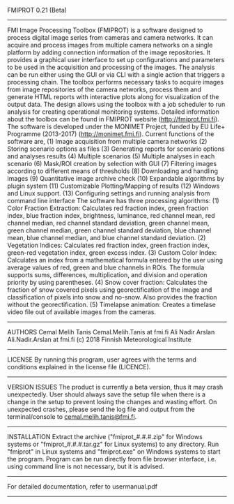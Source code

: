 FMIPROT 0.21 (Beta)
***************************************************************
FMI Image Processing Toolbox (FMIPROT) is a software designed to process digital image series from cameras and camera networks. It can acquire and process images from multiple camera networks on a single platform by adding connection information of the image repositories. It provides a graphical user interface to set up configurations and parameters to be used in the acquisition and processing of the images. The analysis can be run either using the GUI or via CLI with a single action that triggers a processing chain. The toolbox performs necessary tasks to acquire images from image repositories of the camera networks, process them and generate HTML reports with interactive plots along for visualization of the output data. The design allows using the toolbox with a job scheduler to run analysis for creating operational monitoring systems. Detailed information about the toolbox can be found in FMIPROT website (http://fmiprot.fmi.fi). The software is developed under the MONIMET Project, funded by EU Life+ Programme (2013-2017) (http://monimet.fmi.fi).
Current functions of the software are,
(1) Image acquisition from multiple camera networks
(2) Storing scenario options as files
(3) Generating reports for scenario options and analyses results
(4) Multiple scenarios
(5) Multiple analyses in each scenario
(6) Mask/ROI creation by selection with GUI
(7) Filtering images according to different means of thresholds
(8) Downloading and handling images
(9) Quantitative image archive check
(10) Expandable algorithms by plugin system
(11) Customizable Plotting/Mapping of results
(12) Windows and Linux support.
(13) Configuring settings and running analysis from command line interface
The software has three processing algorithms:
(1) Color Fraction Extraction: Calculates red fraction index, green fraction index, blue fraction index, brightness, luminance, red channel mean, red channel median, red channel standard deviation, green channel mean, green channel median, green channel standard deviation, blue channel mean, blue channel median, and blue channel standard deviation.
(2) Vegetation Indices: Calculates red fraction index, green fraction index, green-red vegetation index, green excess index.
(3) Custom Color Index: Calculates an index from a mathematical formula entered by the user using average values of red, green and blue channels in ROIs. The formula supports sums, differences, multiplication, and division and operation priority by using parentheses.
(4) Snow cover fraction: Calculates the fraction of snow covered pixels using georectification of the image and classification of pixels into snow and no-snow. Also provides the fraction without the georectification.
(5) Timelapse animation: Creates a timelase video file out of available images from the cameras.
***************************************************************
AUTHORS
Cemal Melih Tanis Cemal.Melih.Tanis at fmi.fi
Ali Nadir Arslan Ali.Nadir.Arslan at fmi.fi
(c) 2018 Finnish Meteorological Institute
***************************************************************
LICENSE
By running this program, user agrees with the terms and conditions explained in the license file (LICENCE).
***************************************************************
VERSION ISSUES
The product is currently a beta version, thus it may crash unexpectedly. User should always save the setup file when there is a change in the setup to prevent losing the changes and wasting effort.
On unexpected crashes, please send the log file and output from the terminal/console to cemal.melih.tanis@fmi.fi.
***************************************************************
INSTALLATION
Extract the archive ("fmiprot_#.#.#.zip" for Windows systems or "fmiprot_#.#.#.tar.gz" for Linux systems) to any directory. Run "fmiprot" in Linux systems and "fmiprot.exe" on Windows systems to start the program. Program can be run directly from file browser interface, i.e. using command line is not necessary, but it is advised.
***************************************************************
For detailed documentation, refer to usermanual.pdf
***************************************************************
